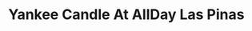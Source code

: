 ---
title: "Yankee Candle At AllDay Las Pinas"
url: /las-pinas/yankee-candle-at-allday-las-pinas/
shop: Warenhaus
---